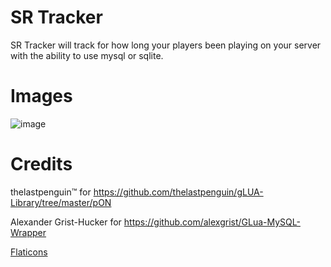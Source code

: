 # SR Tracker

SR Tracker will track for how long your players been playing on your server with the ability to use mysql or sqlite.

# Images
![image](https://i.imgur.com/QicSwc8.jpg "image")

# Credits
thelastpenguin™ for https://github.com/thelastpenguin/gLUA-Library/tree/master/pON

Alexander Grist-Hucker for https://github.com/alexgrist/GLua-MySQL-Wrapper

[Flaticons](https://www.flaticon.com)
